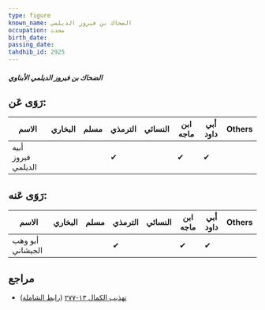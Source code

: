 ```yaml
---
type: figure
known_name: الضحاك بن فيروز الديلمي
occupation: محدث
birth_date:
passing_date:
tahdhib_id: 2925
---
```

##### الضحاك بن فيروز الديلمي الأبناوي

## رَوَى عَن:
| الاسم              | البخاري | مسلم | الترمذي | النسائي | ابن ماجه | أبي داود | Others |
| ------------------ | ------- | ---- | ------- | ------- | -------- | -------- | ------ |
| أبيه فيروز الديلمي |         |      | ✔       |         | ✔        | ✔        |        |
## رَوَى عَنه:
| الاسم            | البخاري | مسلم | الترمذي | النسائي | ابن ماجه | أبي داود | Others |
| ---------------- | ------- | ---- | ------- | ------- | -------- | -------- | ------ |
| أبو وهب الجيشاني |         |      | ✔       |         | ✔        | ✔        |        |
## مراجع
- [تهذيب الكمال ١٣-٢٧٧](obsidian://open?vault=Tahdhib-al-Kamal&file=Figures/٢٩٢٥-الضحاك%20بن%20فيروز%20الديلمي%20الأبناوي) ([رابط الشاملة](https://shamela.ws/book/3722/6658))
